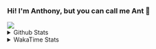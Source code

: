 <h3>Hi! I'm Anthony, but you can call me Ant 🐜</h3><img src="https://www.codewars.com/users/MakeMeSenpai/badges/large">
<details>
  <summary>Github Stats</summary>
  <br>
  <img src="https://github-readme-stats.vercel.app/api?username=MakeMeSenpai&count_private=true" />
</details>

<details>
  <summary>WakaTime Stats</summary>
  <br>
  <a href="https://wakatime.com"><img src="https://wakatime.com/share/@MakeMeSenpai/fdf9f48a-143b-4422-8c39-f21b5db308cd.png" /></a>
  <img src="https://wakatime.com/share/@MakeMeSenpai/bebcd8ab-45e1-4085-bc76-f8a92f8c8e51.svg" />
</details>
